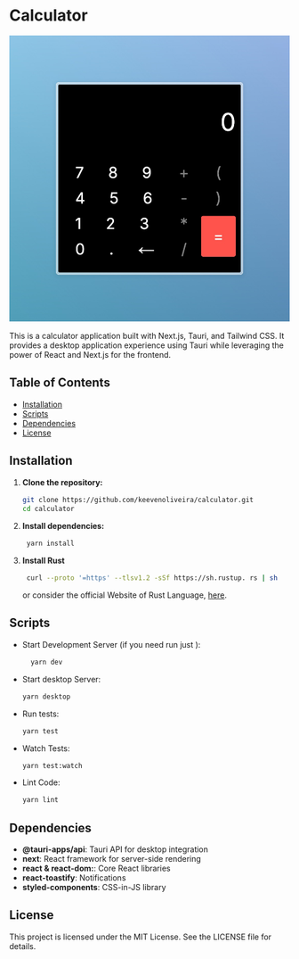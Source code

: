 # Calculator

<img src="./public/calculator-project.jpeg" alt="project print"/>

This is a calculator application built with Next.js, Tauri, and Tailwind CSS. It provides a desktop application experience using Tauri while leveraging the power of React and Next.js for the frontend.

## Table of Contents

- [Installation](#installation)
- [Scripts](#scripts)
- [Dependencies](#dependencies)
- [License](#license)

## Installation

1. **Clone the repository:**

   ```bash
   git clone https://github.com/keevenoliveira/calculator.git
   cd calculator
   ```

2. **Install dependencies:**

   ```bash
    yarn install
   ```

3. **Install Rust**

   ```bash
    curl --proto '=https' --tlsv1.2 -sSf https://sh.rustup. rs | sh
   ```

   or consider the official Website of Rust Language, [here](https://www.rust-lang.org/tools/install).

## Scripts

- Start Development Server (if you need run just ):

  ```bash
    yarn dev
  ```

- Start desktop Server:

  ```bash
  yarn desktop
  ```

- Run tests:

  ```bash
  yarn test
  ```

- Watch Tests:

  ```bash
  yarn test:watch
  ```

- Lint Code:

  ```bash
  yarn lint
  ```

## Dependencies

- **@tauri-apps/api**: Tauri API for desktop integration
- **next**: React framework for server-side rendering
- **react & react-dom:**: Core React libraries
- **react-toastify**: Notifications
- **styled-components**: CSS-in-JS library

## License

This project is licensed under the MIT License. See the LICENSE file for details.
